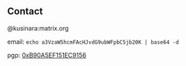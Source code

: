 ## Contact
@kusinara:matrix.org

email: `echo a3VzaW5hcmFAcHJvdG9ubWFpbC5jb20K | base64 -d`

pgp: [0xB90A5EF151EC9156](https://gist.githubusercontent.com/kusinara/d70a79b293e21ecfd5c558aa0a94f2b2/raw/d3bf62452a20b62c9854a74e3407e623689ee39d/pubkey)
